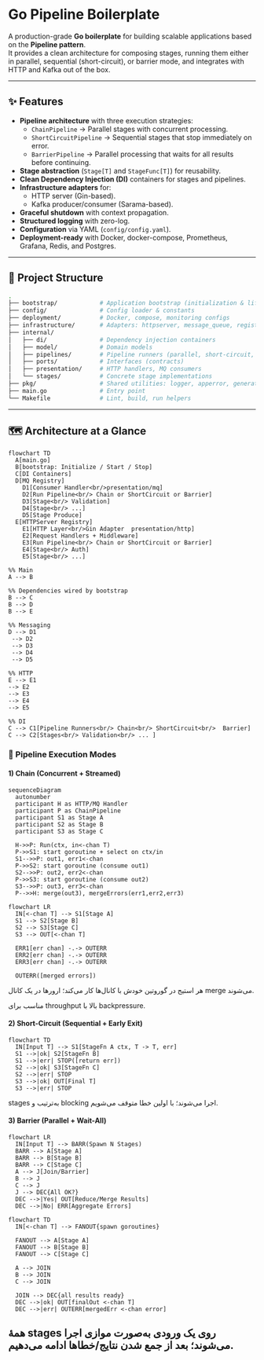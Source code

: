 # Go Pipeline Boilerplate

A production-grade **Go boilerplate** for building scalable applications based on the **Pipeline pattern**.  
It provides a clean architecture for composing stages, running them either in parallel, sequential (short-circuit), or barrier mode, and integrates with HTTP and Kafka out of the box.

---

## ✨ Features
- **Pipeline architecture** with three execution strategies:
    - `ChainPipeline` → Parallel stages with concurrent processing.
    - `ShortCircuitPipeline` → Sequential stages that stop immediately on error.
    - `BarrierPipeline` → Parallel processing that waits for all results before continuing.
- **Stage abstraction** (`Stage[T]` and `StageFunc[T]`) for reusability.
- **Clean Dependency Injection (DI)** containers for stages and pipelines.
- **Infrastructure adapters** for:
    - HTTP server (Gin-based).
    - Kafka producer/consumer (Sarama-based).
- **Graceful shutdown** with context propagation.
- **Structured logging** with zero-log.
- **Configuration** via YAML (`config/config.yaml`).
- **Deployment-ready** with Docker, docker-compose, Prometheus, Grafana, Redis, and Postgres.

---

## 📂 Project Structure

```bash
.
├── bootstrap/            # Application bootstrap (initialization & lifecycle)
├── config/               # Config loader & constants
├── deployment/           # Docker, compose, monitoring configs
├── infrastructure/       # Adapters: httpserver, message_queue, registry
├── internal/
│   ├── di/               # Dependency injection containers
│   ├── model/            # Domain models
│   ├── pipelines/        # Pipeline runners (parallel, short-circuit, barrier)
│   ├── ports/            # Interfaces (contracts)
│   ├── presentation/     # HTTP handlers, MQ consumers
│   └── stages/           # Concrete stage implementations
├── pkg/                  # Shared utilities: logger, apperror, generator
├── main.go               # Entry point
└── Makefile              # Lint, build, run helpers
```
---

## 🗺️ Architecture at a Glance
````mermaid
flowchart TD
  A[main.go]
  B[bootstrap: Initialize / Start / Stop]
  C[DI Containers]
  D[MQ Registry]
    D1[Consumer Handler<br/>presentation/mq]
    D2[Run Pipeline<br/> Chain or ShortCircuit or Barrier]
    D3[Stage<br/> Validation]
    D4[Stage<br/> ...]
    D5[Stage Produce]
  E[HTTPServer Registry]
    E1[HTTP Layer<br/>Gin Adapter  presentation/http]
    E2[Request Handlers + Middleware]
    E3[Run Pipeline<br/> Chain or ShortCircuit or Barrier]
    E4[Stage<br/> Auth]
    E5[Stage<br/> ...]

%% Main
A --> B

%% Dependencies wired by bootstrap
B --> C
B --> D
B --> E

%% Messaging
D --> D1
 --> D2
 --> D3
 --> D4
 --> D5

%% HTTP
E --> E1
--> E2
--> E3
--> E4
--> E5

%% DI
C --> C1[Pipeline Runners<br/> Chain<br/> ShortCircuit<br/>  Barrier]
C --> C2[Stages<br/> Validation<br/> ... ]

````
### 🧪 Pipeline Execution Modes
#### 1) Chain (Concurrent + Streamed)
````mermaid
sequenceDiagram
  autonumber
  participant H as HTTP/MQ Handler
  participant P as ChainPipeline
  participant S1 as Stage A
  participant S2 as Stage B
  participant S3 as Stage C

  H->>P: Run(ctx, in<-chan T)
  P->>S1: start goroutine + select on ctx/in
  S1-->>P: out1, err1<-chan
  P->>S2: start goroutine (consume out1)
  S2-->>P: out2, err2<-chan
  P->>S3: start goroutine (consume out2)
  S3-->>P: out3, err3<-chan
  P-->>H: merge(out3), mergeErrors(err1,err2,err3)

````
````mermaid
flowchart LR
  IN[<-chan T] --> S1[Stage A]
  S1 --> S2[Stage B]
  S2 --> S3[Stage C]
  S3 --> OUT[<-chan T]

  ERR1[err chan] -.-> OUTERR
  ERR2[err chan] -.-> OUTERR
  ERR3[err chan] -.-> OUTERR

  OUTERR([merged errors])

````
هر استیج در گوروتین خودش با کانال‌ها کار می‌کند؛ ارورها در یک کانال merge می‌شوند.

مناسب برای throughput بالا با backpressure.

#### 2) Short-Circuit (Sequential + Early Exit)
````mermaid
flowchart TD
  IN[Input T] --> S1[StageFn A ctx, T -> T, err]
  S1 -->|ok| S2[StageFn B]
  S1 -->|err| STOP([return err])
  S2 -->|ok| S3[StageFn C]
  S2 -->|err| STOP
  S3 -->|ok| OUT[Final T]
  S3 -->|err| STOP
````
stages به‌ترتیب و blocking اجرا می‌شوند؛ با اولین خطا متوقف می‌شویم.

#### 3) Barrier (Parallel + Wait-All)
````mermaid
flowchart LR
  IN[Input T] --> BARR(Spawn N Stages)
  BARR --> A[Stage A]
  BARR --> B[Stage B]
  BARR --> C[Stage C]
  A --> J[Join/Barrier]
  B --> J
  C --> J
  J --> DEC{All OK?}
  DEC -->|Yes| OUT[Reduce/Merge Results]
  DEC -->|No| ERR[Aggregate Errors]

````
````mermaid
flowchart TD
  IN[<-chan T] --> FANOUT{spawn goroutines}

  FANOUT --> A[Stage A]
  FANOUT --> B[Stage B]
  FANOUT --> C[Stage C]

  A --> JOIN
  B --> JOIN
  C --> JOIN

  JOIN --> DEC{all results ready}
  DEC -->|ok| OUT[finalOut <-chan T]
  DEC -->|err| OUTERR[mergedErr <-chan error]

````
همهٔ stages روی یک ورودی به‌صورت موازی اجرا می‌شوند؛ بعد از جمع شدن نتایج/خطاها ادامه می‌دهیم.
---
